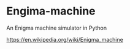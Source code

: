 # Engima-machine
An Enigma machine simulator in Python

https://en.wikipedia.org/wiki/Enigma_machine
